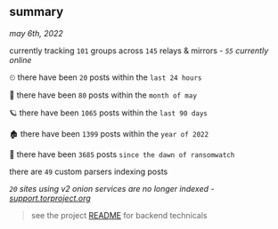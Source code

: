 
## summary
_may 6th, 2022_

currently tracking `101` groups across `145` relays & mirrors - _`55` currently online_

⏲ there have been `20` posts within the `last 24 hours`

🦈 there have been `80` posts within the `month of may`

🪐 there have been `1065` posts within the `last 90 days`

🏚 there have been `1399` posts within the `year of 2022`

🦕 there have been `3685` posts `since the dawn of ransomwatch`

there are `49` custom parsers indexing posts

_`20` sites using v2 onion services are no longer indexed - [support.torproject.org](https://support.torproject.org/onionservices/v2-deprecation/)_

> see the project [README](https://github.com/thetanz/ransomwatch#ransomwatch--) for backend technicals
